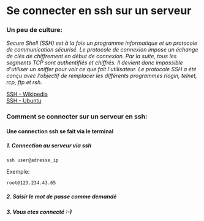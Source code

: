 # Se connecter en ssh sur un serveur

### Un peu de culture:

*Secure Shell (SSH) est à la fois un programme informatique et un protocole de communication sécurisé. Le protocole de connexion impose un échange de clés de chiffrement en début de connexion. Par la suite, tous les segments TCP sont authentifiés et chiffrés. Il devient donc impossible d'utiliser un sniffer pour voir ce que fait l'utilisateur.
Le protocole SSH a été conçu avec l'objectif de remplacer les différents programmes rlogin, telnet, rcp, ftp et rsh.*

[SSH - Wikipedia ](https://fr.wikipedia.org/wiki/Secure_Shell "SSH - Wikipedia")  
[SSH - Ubuntu ](https://doc.ubuntu-fr.org/ssh "SSH - Ubuntu")  

### Comment se connecter sur un serveur en ssh:

#### Une connection ssh se fait via le terminal

##### 1. Connection au serveur via ssh

```
ssh user@adresse_ip
```

Exemple:

```
root@123.234.43.65
```

##### 2. Saisir le mot de passe comme demandé

##### 3. Vous etes connecté :-)
